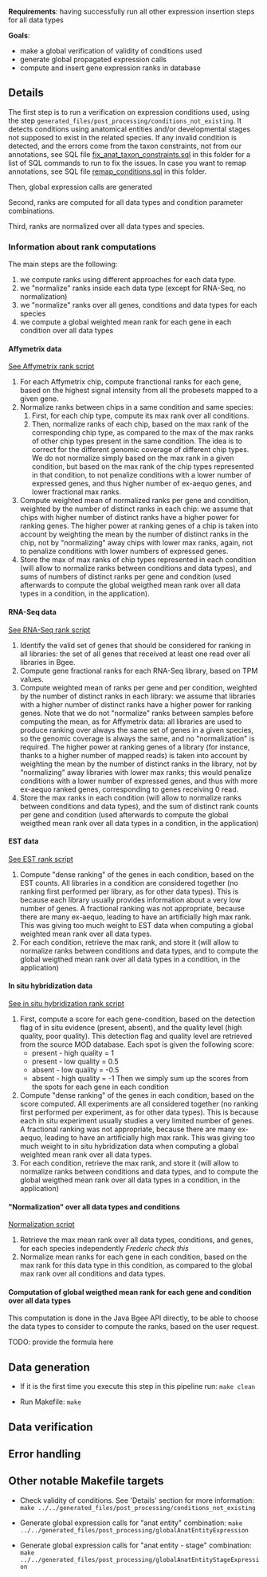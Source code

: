 **Requirements**: having successfully run all other expression insertion steps for all data types

**Goals**:
* make a global verification of validity of conditions used
* generate global propagated expression calls
* compute and insert gene expression ranks in database

## Details

The first step is to run a verification on expression conditions used, using the step `generated_files/post_processing/conditions_not_existing`. It detects conditions using anatomical entities and/or developmental stages not supposed to exist in the related species. If any invalid condition is detected, and the errors come from the taxon constraints, not from our annotations, see SQL file [fix_anat_taxon_constraints.sql](fix_anat_taxon_constraints.sql) in this folder for a list of SQL commands to run to fix the issues. In case you want to remap annotations, see SQL file [remap_conditions.sql](remap_conditions.sql) in this folder.

Then, global expression calls are generated

Second, ranks are computed for all data types and condition parameter combinations.

Third, ranks are normalized over all data types and species.

### Information about rank computations

The main steps are the following:

1. we compute ranks using different approaches for each data type.
2. we "normalize" ranks inside each data type (except for RNA-Seq, no normalization)
3. we "normalize" ranks over all genes, conditions and data types for each species
4. we compute a global weighted mean rank for each gene in each condition over all data types

#### Affymetrix data

[See Affymetrix rank script](ranks_affymetrix.pl)

1. For each Affymetrix chip, compute franctional ranks for each gene, based on the highest signal intensity
from all the probesets mapped to a given gene.
2. Normalize ranks between chips in a same condition and same species:
    1. First, for each chip type, compute its max rank over all conditions.
    2. Then, normalize ranks of each chip, based on the max rank of the corresponding chip type,
    as compared to the max of the max ranks of other chip types present in the same condition.
    The idea is to correct for the different genomic coverage of different chip types.
    We do not normalize simply based on the max rank in a given condition, but based on the max rank of the chip types
    represented in that condition, to not penalize conditions with a lower number of expressed genes,
    and thus higher number of ex-aequo genes, and lower fractional max ranks.
3. Compute weighted mean of normalized ranks per gene and condition, weighted by the number of distinct ranks
in each chip: we assume that chips with higher number of distinct ranks have a higher power for ranking genes.
The higher power at ranking genes of a chip is taken into account by weighting the mean 
by the number of distinct ranks in the chip, not by "normalizing" away chips with lower max ranks, 
again, not to penalize conditions with lower numbers of expressed genes.
4. Store the max of max ranks of chip types represented in each condition
(will allow to normalize ranks between conditions and data types), and sums of numbers of distinct ranks 
per gene and condition (used afterwards to compute the global weigthed mean rank over all data types in a condition,
in the application).

#### RNA-Seq data

[See RNA-Seq rank script](ranks_rnaseq.pl)

1. Identify the valid set of genes that should be considered for ranking in all libraries: 
the set of all genes that received at least one read over all libraries in Bgee. 
2. Compute gene fractional ranks for each RNA-Seq library, based on TPM values. 
3. Compute weighted mean of ranks per gene and per condition, weighted by the number of distinct ranks
in each library: we assume that libraries with a higher number of distinct ranks have a higher power for ranking genes. 
Note that we do not "normalize" ranks between samples before computing the mean, as for Affymetrix data: 
all libraries are used to produce ranking over always the same set of genes in a given species, 
so the genomic coverage is always the same, and no "normalization" is required. The higher power 
at ranking genes of a library (for instance, thanks to a higher number of mapped reads) 
is taken into account by weighting the mean by the number of distinct ranks in the library, 
not by "normalizing" away libraries with lower max ranks; this would penalize conditions 
with a lower number of expressed genes, and thus with more ex-aequo ranked genes, corresponding 
to genes receiving 0 read. 
4. Store the max ranks in each condition (will allow to normalize ranks between conditions and data types),
and the sum of distinct rank counts per gene and condition (used afterwards to compute the global weigthed mean rank
over all data types in a condition, in the application)

#### EST data

[See EST rank script](ranks_est.pl)

1. Compute "dense ranking" of the genes in each condition, based on the EST counts.
All libraries in a condition are considered together (no ranking first performed per library,
as for other data types). This is because each library usually provides information about a very low number of genes.
A fractional ranking was not appropriate, because there are many ex-aequo, leading to have an artificially
high max rank. This was giving too much weight to EST data when computing a global weighted mean rank
over all data types.
2. For each condition, retrieve the max rank, and store it (will allow to normalize ranks between conditions and data types,
and to compute the global weigthed mean rank over all data types in a condition, in the application)

#### In situ hybridization data

[See in situ hybridization rank script](ranks_in_situ.pl)

1. First, compute a score for each gene-condition, based on the detection flag
of in situ evidence (present, absent), and the quality level (high quality, poor quality).
This detection flag and quality level are retrieved from the source MOD database.
Each spot is given the following score:
    * present - high quality = 1
    * present - low quality = 0.5
    * absent - low quality = -0.5
    * absent - high quality = -1
Then we simply sum up the scores from the spots for each gene in each condition
2. Compute "dense ranking" of the genes in each condition, based on the score computed.
All experiments are all considered together (no ranking first performed per experiment,
as for other data types). This is because each in situ experiment usually studies
a very limited number of genes. A fractional ranking was not appropriate, because there are many ex-aequo,
leading to have an artificially high max rank. This was giving too much weight to in situ hybridization data
when computing a global weighted mean rank over all data types.
3. For each condition, retrieve the max rank, and store it (will allow to normalize ranks between conditions and data types,
and to compute the global weigthed mean rank over all data types in a condition, in the application)

#### "Normalization" over all data types and conditions

[Normalization script](normalize_ranks.pl)

1. Retrieve the max mean rank over all data types, conditions, and genes, for each species independently *Frederic check this*
2. Normalize mean ranks for each gene in each condition, based on the max rank for this data type in this condition,
as compared to the global max rank over all conditions and data types.

#### Computation of global weigthed mean rank for each gene and condition over all data types

This computation is done in the Java Bgee API directly, to be able to choose the data types to consider
to compute the ranks, based on the user request.

TODO: provide the formula here


## Data generation

* If it is the first time you execute this step in this pipeline run:
  `make clean`

* Run Makefile:
  `make`

## Data verification

## Error handling

## Other notable Makefile targets

* Check validity of conditions. See 'Details' section for more information:
    `make ../../generated_files/post_processing/conditions_not_existing`

* Generate global expression calls for "anat entity" combination:
    `make ../../generated_files/post_processing/globalAnatEntityExpression`

* Generate global expression calls for "anat entity - stage" combination:
    `make ../../generated_files/post_processing/globalAnatEntityStageExpression`
